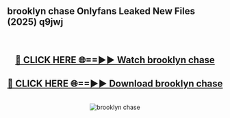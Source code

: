 <h2>brooklyn chase Onlyfans Leaked New Files (2025) q9jwj</h2>
<br>
<div align="center">
<h2><a href="https://mediafiles.top/brooklyn_chase&ref=git" rel="nofollow">🔴 CLICK HERE 🌐==►► Watch brooklyn chase</a></h2>
<h2><a href="https://mediafiles.top/brooklyn_chase&ref=git" rel="nofollow">🔴 CLICK HERE 🌐==►► Download brooklyn chase</a></h2>
<br>
<a href="https://mediafiles.top/brooklyn_chase&ref=git" rel="nofollow" data-target="animated-image.originalLink"><img src="https://i.ibb.co.com/xMMVF88/686577567.gif" alt="brooklyn chase" style="max-width: 100%; display: inline-block;" data-target="animated-image.originalImage"></a>
</div>
<br>
<br>